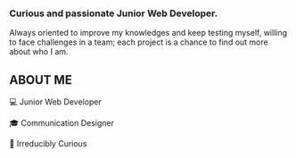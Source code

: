### Curious and passionate Junior Web Developer.

Always oriented to improve my knowledges and keep testing myself, willing to face challenges in a team; each project is a chance to find out more about who I am.

## ABOUT ME
:computer: Junior Web Developer

:mortar_board: Communication Designer

:rocket: Irreducibly Curious

